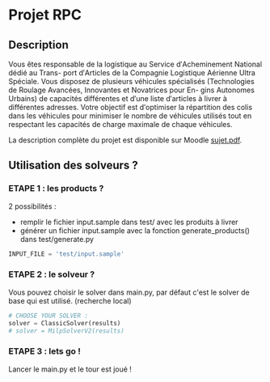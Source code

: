 # Projet RPC

## Description

Vous êtes responsable de la logistique au Service d′Acheminement National dédié au Trans-
port d′Articles de la Compagnie Logistique Aérienne Ultra Spéciale. Vous disposez de plusieurs
véhicules spécialisés (Technologies de Roulage Avancées, Innovantes et Novatrices pour En-
gins Autonomes Urbains) de capacités différentes et d′une liste d′articles à livrer à différentes
adresses. Votre objectif est d′optimiser la répartition des colis dans les véhicules pour minimiser
le nombre de véhicules utilisés tout en respectant les capacités de charge maximale de chaque
véhicules.

La description complète du projet est disponible sur
Moodle [sujet.pdf](https://moodle.epita.fr/mod/resource/view.php?id=41270).

## Utilisation des solveurs ?

### ETAPE 1 : les products ?

2 possibilités :
- remplir le fichier input.sample dans test/ avec les produits à livrer
- générer un fichier input.sample avec la fonction generate_products() dans test/generate.py

`````python
INPUT_FILE = 'test/input.sample'
`````

### ETAPE 2 : le solveur ?

Vous pouvez choisir le solver dans main.py, par défaut c'est le solver de base qui est utilisé. (recherche local)

`````python
# CHOOSE YOUR SOLVER :
solver = ClassicSolver(results)
# solver = MilpSolverV2(results)
`````

### ETAPE 3 : lets go !

Lancer le main.py et le tour est joué !
